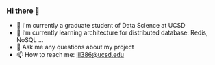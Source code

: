 ### Hi there 👋

<!--
**Kamu1403/Kamu1403** is a ✨ _special_ ✨ repository because its `README.md` (this file) appears on your GitHub profile.

Here are some ideas to get you started:

- 🔭 I’m currently working on ...
- 🌱 I’m currently learning ...
- 👯 I’m looking to collaborate on ...
- 🤔 I’m looking for help with ...
- 💬 Ask me about ...
- 📫 How to reach me: ...
- 😄 Pronouns: ...
- ⚡ Fun fact: ...

- 👯 I’m now collaborating on the VRX 2023 competition, with the Inspiration Robotics team at TritonAI
-->

- 🔭 I'm currently a graduate student of Data Science at UCSD
- 🌱 I’m currently learning architecture for distributed database: Redis, NoSQL ...
- 💬 Ask me any questions about my project
- 📫 How to reach me: <jil386@ucsd.edu>

